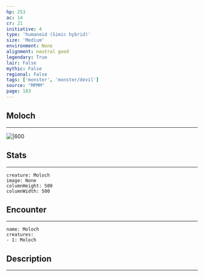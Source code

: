 ```yaml
---
hp: 253
ac: 14
cr: 21
initiative: 4
type: 'humanoid (Simic hybrid)'    
size: 'Medium'
environment: None
alignment: neutral good
legendary: True
lair: False
mythic: False
regional: False
tags: ['monster', 'monster/devil']
source: "MPMM"
page: 183
---
```


## Moloch
---

![|600](D:/Program%20Files/5e.tools/img/bestiary/MPMM/Moloch.webp)

## Stats
---

```statblock
creature: Moloch
image: None
columnHeight: 500
columnWidth: 500
```

## Encounter
---

```encounter-table
name: Moloch
creatures:
- 1: Moloch
```

## Description
---




